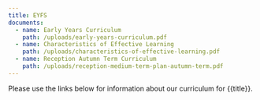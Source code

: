 ```yaml
---
title: EYFS
documents:
  - name: Early Years Curriculum
    path: /uploads/early-years-curriculum.pdf
  - name: Characteristics of Effective Learning
    path: /uploads/characteristics-of-effective-learning.pdf
  - name: Reception Autumn Term Curriculum
    path: /uploads/reception-medium-term-plan-autumn-term.pdf
---
```


Please use the links below for information about our curriculum for {{title}}.
